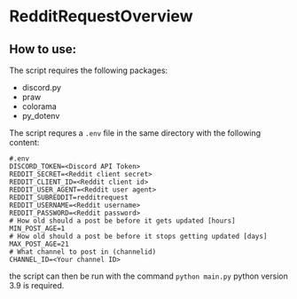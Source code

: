 # RedditRequestOverview
## How to use:
The script requires the following packages:
- discord.py
- praw
- colorama
- py_dotenv

The script requres a ``.env`` file in the same directory with the following content:
```dotenv
#.env
DISCORD_TOKEN=<Discord API Token>
REDDIT_SECRET=<Reddit client secret>
REDDIT_CLIENT_ID=<Reddit client id>
REDDIT_USER_AGENT=<Reddit user agent>
REDDIT_SUBREDDIT=redditrequest
REDDIT_USERNAME=<Reddit username>
REDDIT_PASSWORD=<Reddit password>
# How old should a post be before it gets updated [hours]
MIN_POST_AGE=1
# How old should a post be before it stops getting updated [days]
MAX_POST_AGE=21
# What channel to post in (channelid)
CHANNEL_ID=<Your channel ID>
```

the script can then be run with the command
``python main.py``
python version 3.9 is required.